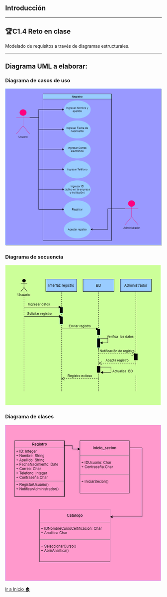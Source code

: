 ## Introducción
---
## 🏆C1.4 Reto en clase
Modelado de requisitos a través de diagramas estructurales.

----

## Diagrama UML a elaborar:
### **Diagrama de casos de uso**
![](https://github.com/ZazuetaDiana/Analisis-Avanzado-de-Software./blob/main/Imagenes/DiagramaCasosUso.png)

### **Diagrama de secuencia**
![](https://github.com/ZazuetaDiana/Analisis-Avanzado-de-Software./blob/main/Imagenes/DiagramaSecuencia.png)

### **Diagrama de clases**
![](https://github.com/ZazuetaDiana/Analisis-Avanzado-de-Software./blob/main/Imagenes/Diagramadeclases.png)

[Ir a Inicio 🏠](https://github.com/ZazuetaDiana/Analisis-Avanzado-de-Software.)
